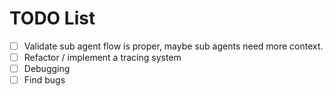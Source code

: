 # TODO List

- [ ] Validate sub agent flow is proper, maybe sub agents need more context. 
- [ ] Refactor / implement a tracing system
- [ ] Debugging
- [ ] Find bugs
